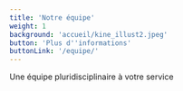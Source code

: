```yaml
---
title: 'Notre équipe'
weight: 1
background: 'accueil/kine_illust2.jpeg'
button: 'Plus d''informations'
buttonLink: '/equipe/'
---
```


Une équipe pluridisciplinaire à votre service